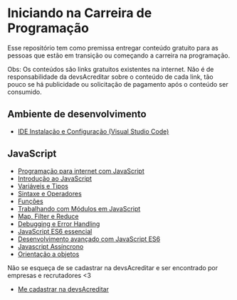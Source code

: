 # Iniciando na Carreira de Programação
Esse repositório tem como premissa entregar conteúdo gratuito para as pessoas que estão em transição ou começando a carreira na programação.

Obs: Os conteúdos são links gratuitos existentes na internet. Não é de responsabilidade da devsAcreditar sobre o conteúdo de cada link, tão pouco se há publicidade ou solicitação de pagamento após o conteúdo ser consumido.

## Ambiente de desenvolvimento
- [IDE Instalação e Configuração (Visual Studio Code)](https://digitalinnovation.one/cursos/ide-instalacao-e-configuracao-visual-studio-code/?ref=lp&hidden_text&source=/skills/javascript&)

## JavaScript
- [Programação para internet com JavaScript](https://digitalinnovation.one/cursos/programacao-para-internet-com-javascript/?ref=lp&hidden_text&source=/skills/javascript&)
- [Introdução ao JavaScript](https://digitalinnovation.one/cursos/introducao-ao-javascript/?ref=lp&hidden_text&source=/skills/javascript&)
- [Variáveis e Tipos](https://digitalinnovation.one/cursos/variaveis-e-tipos/?ref=lp&hidden_text&source=/skills/javascript&)
- [Sintaxe e Operadores](https://digitalinnovation.one/cursos/sintaxe-e-operadores/?ref=lp&hidden_text&source=/skills/javascript&)
- [Funções](https://digitalinnovation.one/cursos/funcoes/?ref=lp&hidden_text&source=/skills/javascript&)
- [Trabalhando com Módulos em JavaScript](https://digitalinnovation.one/cursos/trabalhando-com-modulos-em-javascript/?ref=lp&hidden_text&source=/skills/javascript&)
- [Map, Filter e Reduce](https://digitalinnovation.one/cursos/map-filter-e-reduce/?ref=lp&hidden_text&source=/skills/javascript&)
- [Debugging e Error Handling](https://digitalinnovation.one/cursos/debugging-e-error-handling/?ref=lp&hidden_text&source=/skills/javascript&)
- [JavaScript ES6 essencial](https://digitalinnovation.one/cursos/javascript-es6-essencial/?ref=lp&hidden_text&source=/skills/javascript&)
- [Desenvolvimento avançado com JavaScript ES6](https://digitalinnovation.one/cursos/desenvolvimento-avancado-com-javascript-es6/?ref=lp&hidden_text&source=/skills/javascript&)
- [Javascript Assíncrono](https://digitalinnovation.one/cursos/javascript-assincrono/?ref=lp&hidden_text&source=/skills/javascript&)
- [Orientação a objetos](https://digitalinnovation.one/cursos/orientacao-a-objetos/?ref=lp&hidden_text&source=/skills/javascript&)


Não se esqueça de se cadastrar na devsAcreditar e ser encontrado por empresas e recrutadores <3

- [Me cadastrar na devsAcreditar](https://www.devsacreditar.com.br/register)
